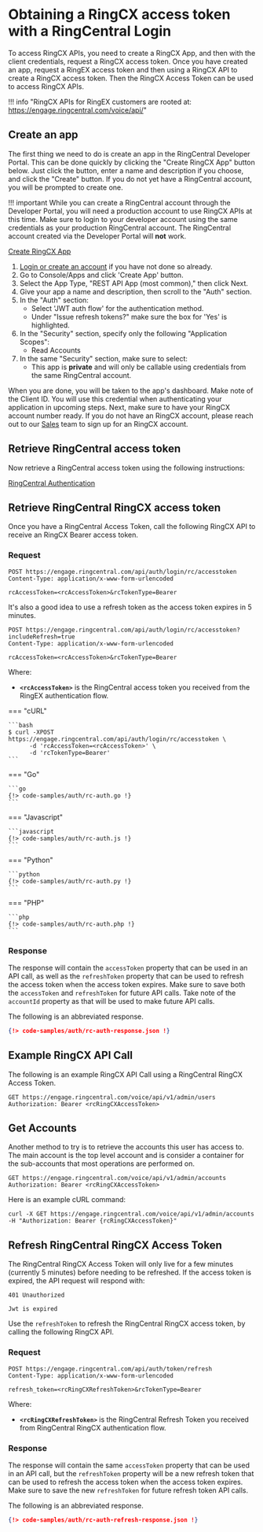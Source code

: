 # Obtaining a RingCX access token with a RingCentral Login

To access RingCX APIs, you need to create a RingCX App, and then with the client credentials, request a RingCX access token. Once you have created an app, request a RingEX access token and then using a RingCX API to create a RingCX access token. Then the RingCX Access Token can be used to access RingCX APIs.

!!! info "RingCX APIs for RingEX customers are rooted at: https://engage.ringcentral.com/voice/api/"

## Create an app

The first thing we need to do is create an app in the RingCentral Developer Portal. This can be done quickly by clicking the "Create RingCX App" button below. Just click the button, enter a name and description if you choose, and click the "Create" button. If you do not yet have a RingCentral account, you will be prompted to create one.

!!! important
    While you can create a RingCentral account through the Developer Portal, you will need a production account to use RingCX APIs at this time.  Make sure to login to your developer account using the same credentials as your production RingCentral account. The RingCentral account created via the Developer Portal will **not** work.

<a target="new" href="https://developer.ringcentral.com/new-app?name=Engage+Voice+Quick+Start+App&desc=A+simple+app+to+demo+engage+voice+apis+access&public=false&type=ServerOther&carriers=7710,7310,3420&permissions=ReadAccounts&redirectUri=" class="btn btn-primary">Create RingCX App</a>

<div class="expand" id="create-app-instructions">
<ol>
<li><a href="https://developers.ringcentral.com/login.html#/">Login or create an account</a> if you have not done so already.</li>
<li>Go to Console/Apps and click 'Create App' button.</li>
<li>Select the App Type, "REST API App (most common)," then click Next.</li>
<li>Give your app a name and description, then scroll to the "Auth" section.</li>
<li>In the "Auth" section:
  <ul>
  <li>Select 'JWT auth flow' for the authentication method.</li>
  <li>Under "Issue refresh tokens?" make sure the box for 'Yes' is highlighted.</li>
  </ul>
  </li>
<li>In the "Security" section, specify only the following "Application Scopes":
  <ul>
    <li>Read Accounts</li>
  </ul>
</li>
<li>In the same "Security" section, make sure to select:
  <ul>
    <li>This app is <b>private</b> and will only be callable using credentials from the same RingCentral account.</li>
  </ul>
</li>
</ol>
</div>

When you are done, you will be taken to the app's dashboard. Make note of the Client ID. You will use this credential when authenticating your application in upcoming steps.  Next, make sure to have your RingCX account number ready. If you do not have an RingCX account, please reach out to our [Sales](https://www.ringcentral.com/feedback/sales-contact.html) team to sign up for an RingCX account.

## Retrieve RingCentral access token

Now retrieve a RingCentral access token using the following instructions:

[RingCentral Authentication](https://developers.ringcentral.com/guide/authentication)

## Retrieve RingCentral RingCX access token

Once you have a RingCentral Access Token, call the following RingCX API to receive an RingCX Bearer access token.

### Request

```http
POST https://engage.ringcentral.com/api/auth/login/rc/accesstoken
Content-Type: application/x-www-form-urlencoded

rcAccessToken=<rcAccessToken>&rcTokenType=Bearer
```

It's also a good idea to use a refresh token as the access token expires in 5 minutes.

```http
POST https://engage.ringcentral.com/api/auth/login/rc/accesstoken?includeRefresh=true
Content-Type: application/x-www-form-urlencoded

rcAccessToken=<rcAccessToken>&rcTokenType=Bearer
```

Where:

-   **`<rcAccessToken>`** is the RingCentral access token you received from the RingEX authentication flow.

=== "cURL"

    ```bash
    $ curl -XPOST https://engage.ringcentral.com/api/auth/login/rc/accesstoken \
          -d 'rcAccessToken=<rcAccessToken>' \
          -d 'rcTokenType=Bearer'
    ```
    
=== "Go"

    ```go
    {!> code-samples/auth/rc-auth.go !}
    ```

=== "Javascript"

    ```javascript
    {!> code-samples/auth/rc-auth.js !}
    ```

=== "Python"

    ```python 
    {!> code-samples/auth/rc-auth.py !}
    ```

=== "PHP"

    ```php
    {!> code-samples/auth/rc-auth.php !}
    ```

### Response

The response will contain the `accessToken` property that can be used in an API call, as well as the `refreshToken` property that can be used to refresh the access token when the access token expires. Make sure to save both the `accessToken` and `refreshToken` for future API calls. Take note of the `accountId` property as that will be used to make future API calls.

The following is an abbreviated response.

```json
{!> code-samples/auth/rc-auth-response.json !}
```

## Example RingCX API Call

The following is an example RingCX API Call using a RingCentral RingCX Access Token.

```http
GET https://engage.ringcentral.com/voice/api/v1/admin/users
Authorization: Bearer <rcRingCXAccessToken>
```

## Get Accounts

Another method to try is to retrieve the accounts this user has access to. The main account is the top level account and is consider a container for the sub-accounts that most operations are performed on.

```http
GET https://engage.ringcentral.com/voice/api/v1/admin/accounts
Authorization: Bearer <rcRingCXAccessToken>
```

Here is an example cURL command:

`curl -X GET https://engage.ringcentral.com/voice/api/v1/admin/accounts -H "Authorization: Bearer {rcRingCXAccessToken}"`

## Refresh RingCentral RingCX Access Token

The RingCentral RingCX Access Token will only live for a few minutes (currently 5 minutes) before needing to be refreshed. If the access token is expired, the API request will respond with:

```http
401 Unauthorized

Jwt is expired
```

Use the `refreshToken` to refresh the RingCentral RingCX access token, by calling the following RingCX API.

### Request

```http
POST https://engage.ringcentral.com/api/auth/token/refresh
Content-Type: application/x-www-form-urlencoded

refresh_token=<rcRingCXRefreshToken>&rcTokenType=Bearer
```

Where:

-   **`<rcRingCXRefreshToken>`** is the RingCentral Refresh Token you received from RingCentral RingCX authentication flow.

### Response

The response will contain the same `accessToken` property that can be used in an API call, but the `refreshToken` property will be a new refresh token that can be used to refresh the access token when the access token expires. Make sure to save the new `refreshToken` for future refresh token API calls.

The following is an abbreviated response.

```json
{!> code-samples/auth/rc-auth-refresh-response.json !}
```
